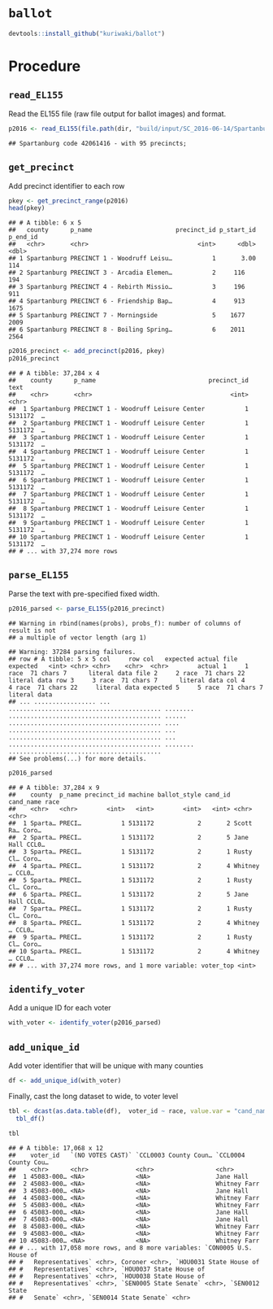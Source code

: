 `ballot`
================

``` r
devtools::install_github("kuriwaki/ballot")
```

Procedure
=========

`read_EL155`
------------

Read the EL155 file (raw file output for ballot images) and format.

``` r
p2016 <- read_EL155(file.path(dir, "build/input/SC_2016-06-14/Spartanburg/EL155"), "Spartanburg")
```

    ## Spartanburg code 42061416 - with 95 precincts;

`get_precinct`
--------------

Add precinct identifier to each row

``` r
pkey <- get_precinct_range(p2016)
head(pkey)
```

    ## # A tibble: 6 x 5
    ##   county      p_name                       precinct_id p_start_id p_end_id
    ##   <chr>       <chr>                              <int>      <dbl>    <dbl>
    ## 1 Spartanburg PRECINCT 1 - Woodruff Leisu…           1       3.00      114
    ## 2 Spartanburg PRECINCT 3 - Arcadia Elemen…           2     116         194
    ## 3 Spartanburg PRECINCT 4 - Rebirth Missio…           3     196         911
    ## 4 Spartanburg PRECINCT 6 - Friendship Bap…           4     913        1675
    ## 5 Spartanburg PRECINCT 7 - Morningside               5    1677        2009
    ## 6 Spartanburg PRECINCT 8 - Boiling Spring…           6    2011        2564

``` r
p2016_precinct <- add_precinct(p2016, pkey)
p2016_precinct
```

    ## # A tibble: 37,284 x 4
    ##    county      p_name                               precinct_id text      
    ##    <chr>       <chr>                                      <int> <chr>     
    ##  1 Spartanburg PRECINCT 1 - Woodruff Leisure Center           1 5131172  …
    ##  2 Spartanburg PRECINCT 1 - Woodruff Leisure Center           1 5131172  …
    ##  3 Spartanburg PRECINCT 1 - Woodruff Leisure Center           1 5131172  …
    ##  4 Spartanburg PRECINCT 1 - Woodruff Leisure Center           1 5131172  …
    ##  5 Spartanburg PRECINCT 1 - Woodruff Leisure Center           1 5131172  …
    ##  6 Spartanburg PRECINCT 1 - Woodruff Leisure Center           1 5131172  …
    ##  7 Spartanburg PRECINCT 1 - Woodruff Leisure Center           1 5131172  …
    ##  8 Spartanburg PRECINCT 1 - Woodruff Leisure Center           1 5131172  …
    ##  9 Spartanburg PRECINCT 1 - Woodruff Leisure Center           1 5131172  …
    ## 10 Spartanburg PRECINCT 1 - Woodruff Leisure Center           1 5131172  …
    ## # ... with 37,274 more rows

`parse_EL155`
-------------

Parse the text with pre-specified fixed width.

``` r
p2016_parsed <- parse_EL155(p2016_precinct)
```

    ## Warning in rbind(names(probs), probs_f): number of columns of result is not
    ## a multiple of vector length (arg 1)

    ## Warning: 37284 parsing failures.
    ## row # A tibble: 5 x 5 col     row col   expected actual file         expected   <int> <chr> <chr>    <chr>  <chr>        actual 1     1 race  71 chars 7      literal data file 2     2 race  71 chars 22     literal data row 3     3 race  71 chars 7      literal data col 4     4 race  71 chars 22     literal data expected 5     5 race  71 chars 7      literal data
    ## ... ................. ... .......................................... ........ .......................................... ...... .......................................... .... .......................................... ... .......................................... ... .......................................... ........ ..........................................
    ## See problems(...) for more details.

``` r
p2016_parsed
```

    ## # A tibble: 37,284 x 9
    ##    county  p_name precinct_id machine ballot_style cand_id cand_name race 
    ##    <chr>   <chr>        <int>   <int>        <int>   <int> <chr>     <chr>
    ##  1 Sparta… PRECI…           1 5131172            2       2 Scott Ra… Coro…
    ##  2 Sparta… PRECI…           1 5131172            2       5 Jane Hall CCL0…
    ##  3 Sparta… PRECI…           1 5131172            2       1 Rusty Cl… Coro…
    ##  4 Sparta… PRECI…           1 5131172            2       4 Whitney … CCL0…
    ##  5 Sparta… PRECI…           1 5131172            2       1 Rusty Cl… Coro…
    ##  6 Sparta… PRECI…           1 5131172            2       5 Jane Hall CCL0…
    ##  7 Sparta… PRECI…           1 5131172            2       1 Rusty Cl… Coro…
    ##  8 Sparta… PRECI…           1 5131172            2       4 Whitney … CCL0…
    ##  9 Sparta… PRECI…           1 5131172            2       1 Rusty Cl… Coro…
    ## 10 Sparta… PRECI…           1 5131172            2       4 Whitney … CCL0…
    ## # ... with 37,274 more rows, and 1 more variable: voter_top <int>

`identify_voter`
----------------

Add a unique ID for each voter

``` r
with_voter <- identify_voter(p2016_parsed)
```

`add_unique_id`
---------------

Add voter identifier that will be unique with many counties

``` r
df <- add_unique_id(with_voter)
```

Finally, cast the long dataset to wide, to voter level

``` r
tbl <- dcast(as.data.table(df),  voter_id ~ race, value.var = "cand_name") %>% 
  tbl_df()

tbl
```

    ## # A tibble: 17,068 x 12
    ##    voter_id   `(NO VOTES CAST)` `CCL0003 County Coun… `CCL0004 County Cou…
    ##    <chr>      <chr>             <chr>                 <chr>               
    ##  1 45083-000… <NA>              <NA>                  Jane Hall           
    ##  2 45083-000… <NA>              <NA>                  Whitney Farr        
    ##  3 45083-000… <NA>              <NA>                  Jane Hall           
    ##  4 45083-000… <NA>              <NA>                  Whitney Farr        
    ##  5 45083-000… <NA>              <NA>                  Whitney Farr        
    ##  6 45083-000… <NA>              <NA>                  Jane Hall           
    ##  7 45083-000… <NA>              <NA>                  Jane Hall           
    ##  8 45083-000… <NA>              <NA>                  Whitney Farr        
    ##  9 45083-000… <NA>              <NA>                  Whitney Farr        
    ## 10 45083-000… <NA>              <NA>                  Whitney Farr        
    ## # ... with 17,058 more rows, and 8 more variables: `CON0005 U.S. House of
    ## #   Representatives` <chr>, Coroner <chr>, `HOU0031 State House of
    ## #   Representatives` <chr>, `HOU0037 State House of
    ## #   Representatives` <chr>, `HOU0038 State House of
    ## #   Representatives` <chr>, `SEN0005 State Senate` <chr>, `SEN0012 State
    ## #   Senate` <chr>, `SEN0014 State Senate` <chr>

